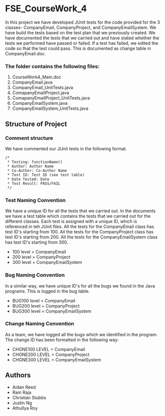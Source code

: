 # FSE_CourseWork_4

In this project we have developed JUnit tests for the code provided for the 3 classes- CompanyEmail, CompanyProject, and CompanyEmailSystem. We have build the tests based on the test plan that we previously created. We have documented the tests that we carried out and have stated whether the tests we performed have passed or failed. If a test has failed, we edited the code so that the test could pass. This is documented as change table in CompanyEmail.doc. 

### The folder contains the following files:
1. CourseWork4_Main.doc
1. CompanyEmail.java
1. CompanyEmail_UnitTests.java
1. ComapanyEmailProject.java
1. ComapanyEmailProject_UnitTests.java
1. CompanyEmailSystem.java
1. CompanyEmailSystem_UnitTests.java

Structure of Project
---------------------
### Comment structure
We have commented our JUnit tests in the following format.
    
	/* 
	 * Testing: functionName()
	 * Author: Author Name
	 * Co-Author: Co-Author Name
	 * Test ID: Test ID (see test table)
	 * Date Tested: Date
	 * Test Result: PASS/FAIL
	 */

### Test Naming Convention

We have a unique ID for all the tests that we carried out. In the documents we have a test table which contains the tests that we carried out for the different classes. Each test is assigned with a unique ID, which is referenced in teh JUnit files. All the tests for the CompanyEmail class has test ID's starting from 100. All the tests for the CompanyProject class has test ID's starting from 200. All the tests for the CompanyEmailSystem class has test ID's starting from 300.

* 100 level = CompanyEmail
* 200 level = CompanyProject
* 300 level = CompanyEmailSystem

### Bug Naming Convention

In a similar way, we have unique ID's for all the bugs we found in the Java programs. This is logged in the bug table. 

* BUG100 level = CompanyEmail
* BUG200 level = CompanyProject
* BUG300 level = CompanyEmailSystem

### Change Naming Convention

As a team, we have logged all the bugs which we identified in the program. The change ID has been formatted in the following way:

* CHGNE100 LEVEL = CompanyEmail
* CHGNE200 LEVEL = CompanyProject
* CHGNE300 LEVEL = CompanyEmailSystem

Authors
--------

* Aidan Reed
* Ram Raja
* Christian Stubbs
* Justin Ng
* Athullya Roy

